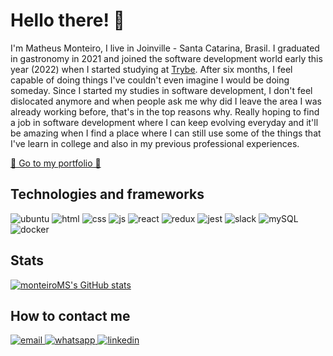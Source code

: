 <h1>Hello there! 👋</h1>

<p>I'm Matheus Monteiro, I live in Joinville - Santa Catarina, Brasil. I graduated in gastronomy in 2021 and joined the software development world early this year (2022) when I started studying at <a href="https://www.betrybe.com" rel="noreferrer noopener" target="_blank">Trybe</a>. After six months, I feel capable of doing things I've couldn't even imagine I would be doing someday. Since I started my studies in software development, I don't feel dislocated anymore and when people ask me why did I leave the area I was already working before, that's in the top reasons why. Really hoping to find a job in software development where I can keep evolving everyday and it'll be amazing when I find a place where I can still use some of the things that I've learn in college and also in my previous professional experiences.</p>

<p>
  <a href="https://monteiroms.github.io/portfolio/" rel="noopener noreferrer" target="_blank">
    🚀 Go to my portfolio 🚀
  </a> 
</p>

<h2>Technologies and frameworks</h2>

<span>
  <img src="https://img.shields.io/badge/Ubuntu-E95420?style=for-the-badge&logo=ubuntu&logoColor=white" alt="ubuntu"/>
</span>
<span>
  <img src="https://img.shields.io/badge/HTML5-E34F26?style=for-the-badge&logo=html5&logoColor=white" alt="html"/>
</span>
<span>
  <img src="https://img.shields.io/badge/CSS3-1572B6?style=for-the-badge&logo=css3&logoColor=white" alt="css"/>
</span>
<span>
  <img src="https://img.shields.io/badge/JavaScript-323330?style=for-the-badge&logo=javascript&logoColor=F7DF1E" alt="js"/>
</span>
<span>
  <img src="https://img.shields.io/badge/React-20232A?style=for-the-badge&logo=react&logoColor=61DAFB" alt="react"/>
</span>
<span>
  <img src="https://img.shields.io/badge/Redux-593D88?style=for-the-badge&logo=redux&logoColor=white" alt="redux"/>
</span>
<span>
  <img src="https://img.shields.io/badge/Jest-C21325?style=for-the-badge&logo=jest&logoColor=white" alt="jest"/>
</span>
<span>
  <img src="https://img.shields.io/badge/Slack-4A154B?style=for-the-badge&logo=slack&logoColor=white" alt="slack"/>
</span>
<span>
  <img src="https://img.shields.io/badge/MySQL-005C84?style=for-the-badge&logo=mysql&logoColor=white" alt="mySQL"/>
</span>
<span>
  <img src="https://img.shields.io/badge/Docker-2CA5E0?style=for-the-badge&logo=docker&logoColor=white" alt="docker"/>
</span>	
                                                                                                                 
<h2>Stats</h2>
                                                                                                                 
[![monteiroMS's GitHub stats](https://github-readme-stats.vercel.app/api?username=monteiroms&count_private=true&show_icons=true&theme=synthwave)](https://github.com/monteiroms/github-readme-stats)

<h2>How to contact me</h2>
                                                                                                                 
<a href="mailto:matheuschran@hotmail.com">
  <img src="https://img.shields.io/badge/Microsoft_Outlook-0078D4?style=for-the-badge&logo=microsoft-outlook&logoColor=white" alt="email"/>
</a>
                                                                                                                 
<a href="https://contate.me/monteiro.ms" rel="noopener noreferrer" target="_blank">
  <img src="https://img.shields.io/badge/WhatsApp-25D366?style=for-the-badge&logo=whatsapp&logoColor=white" alt="whatsapp"/>
</a>

<a href="https://www.linkedin.com/in/monteiroms/" rel="noopener noreferrer" target="_blank">
  <img src="https://img.shields.io/badge/LinkedIn-0077B5?style=for-the-badge&logo=linkedin&logoColor=white" alt="linkedin"/>
</a>
